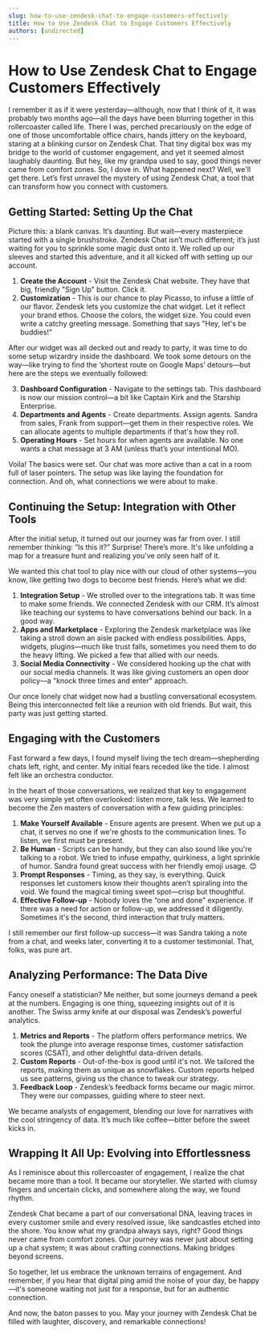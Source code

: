 ```yaml
---
slug: how-to-use-zendesk-chat-to-engage-customers-effectively
title: How to Use Zendesk Chat to Engage Customers Effectively
authors: [undirected]
---
```



# How to Use Zendesk Chat to Engage Customers Effectively

I remember it as if it were yesterday—although, now that I think of it, it was probably two months ago—all the days have been blurring together in this rollercoaster called life. There I was, perched precariously on the edge of one of those uncomfortable office chairs, hands jittery on the keyboard, staring at a blinking cursor on Zendesk Chat. That tiny digital box was my bridge to the world of customer engagement, and yet it seemed almost laughably daunting. But hey, like my grandpa used to say, good things never came from comfort zones. So, I dove in. What happened next? Well, we'll get there. Let’s first unravel the mystery of using Zendesk Chat, a tool that can transform how you connect with customers.

## Getting Started: Setting Up the Chat

Picture this: a blank canvas. It’s daunting. But wait—every masterpiece started with a single brushstroke. Zendesk Chat isn’t much different; it’s just waiting for you to sprinkle some magic dust onto it. We rolled up our sleeves and started this adventure, and it all kicked off with setting up our account.

1. **Create the Account** - Visit the Zendesk Chat website. They have that big, friendly "Sign Up" button. Click it.
2. **Customization** - This is our chance to play Picasso, to infuse a little of our flavor. Zendesk lets you customize the chat widget. Let it reflect your brand ethos. Choose the colors, the widget size. You could even write a catchy greeting message. Something that says "Hey, let's be buddies!"

After our widget was all decked out and ready to party, it was time to do some setup wizardry inside the dashboard. We took some detours on the way—like trying to find the ‘shortest route on Google Maps’ detours—but here are the steps we eventually followed:

3. **Dashboard Configuration** - Navigate to the settings tab. This dashboard is now our mission control—a bit like Captain Kirk and the Starship Enterprise.
4. **Departments and Agents** - Create departments. Assign agents. Sandra from sales, Frank from support—get them in their respective roles. We can allocate agents to multiple departments if that's how they roll.
5. **Operating Hours** - Set hours for when agents are available. No one wants a chat message at 3 AM (unless that’s your intentional MO).

Voila! The basics were set. Our chat was more active than a cat in a room full of laser pointers. The setup was like laying the foundation for connection. And oh, what connections we were about to make.

## Continuing the Setup: Integration with Other Tools

After the initial setup, it turned out our journey was far from over. I still remember thinking: “Is this it?” Surprise! There’s more. It's like unfolding a map for a treasure hunt and realizing you've only seen half of it.

We wanted this chat tool to play nice with our cloud of other systems—you know, like getting two dogs to become best friends. Here’s what we did:

1. **Integration Setup** - We strolled over to the integrations tab. It was time to make some friends. We connected Zendesk with our CRM. It’s almost like teaching our systems to have conversations behind our back. In a good way.
2. **Apps and Marketplace** - Exploring the Zendesk marketplace was like taking a stroll down an aisle packed with endless possibilities. Apps, widgets, plugins—much like trust falls, sometimes you need them to do the heavy lifting. We picked a few that allied with our needs.
3. **Social Media Connectivity** - We considered hooking up the chat with our social media channels. It was like giving customers an open door policy—a "knock three times and enter" approach.

Our once lonely chat widget now had a bustling conversational ecosystem. Being this interconnected felt like a reunion with old friends. But wait, this party was just getting started.

## Engaging with the Customers

Fast forward a few days, I found myself living the tech dream—shepherding chats left, right, and center. My initial fears receded like the tide. I almost felt like an orchestra conductor.

In the heart of those conversations, we realized that key to engagement was very simple yet often overlooked: listen more, talk less. We learned to become the Zen masters of conversation with a few guiding principles:

1. **Make Yourself Available** - Ensure agents are present. When we put up a chat, it serves no one if we're ghosts to the communication lines. To listen, we first must be present.
2. **Be Human** - Scripts can be handy, but they can also sound like you're talking to a robot. We tried to infuse empathy, quirkiness, a light sprinkle of humor. Sandra found great success with her friendly emoji usage. 😊
3. **Prompt Responses** - Timing, as they say, is everything. Quick responses let customers know their thoughts aren’t spiraling into the void. We found the magical timing sweet spot—crisp but thoughtful.
4. **Effective Follow-up** - Nobody loves the “one and done” experience. If there was a need for action or follow-up, we addressed it diligently. Sometimes it's the second, third interaction that truly matters.

I still remember our first follow-up success—it was Sandra taking a note from a chat, and weeks later, converting it to a customer testimonial. That, folks, was pure art.

## Analyzing Performance: The Data Dive

Fancy oneself a statistician? Me neither, but some journeys demand a peek at the numbers. Engaging is one thing, squeezing insights out of it is another. The Swiss army knife at our disposal was Zendesk’s powerful analytics.

1. **Metrics and Reports** - The platform offers performance metrics. We took the plunge into average response times, customer satisfaction scores (CSAT), and other delightful data-driven details.
2. **Custom Reports** - Out-of-the-box is good until it's not. We tailored the reports, making them as unique as snowflakes. Custom reports helped us see patterns, giving us the chance to tweak our strategy.
3. **Feedback Loop** - Zendesk’s feedback forms became our magic mirror. They were our compasses, guiding where to steer next.

We became analysts of engagement, blending our love for narratives with the cool stringency of data. It’s much like coffee—bitter before the sweet kicks in.

## Wrapping It All Up: Evolving into Effortlessness

As I reminisce about this rollercoaster of engagement, I realize the chat became more than a tool. It became our storyteller. We started with clumsy fingers and uncertain clicks, and somewhere along the way, we found rhythm.

Zendesk Chat became a part of our conversational DNA, leaving traces in every customer smile and every resolved issue, like sandcastles etched into the shore. You know what my grandpa always says, right? Good things never came from comfort zones. Our journey was never just about setting up a chat system; it was about crafting connections. Making bridges beyond screens.

So together, let us embrace the unknown terrains of engagement. And remember, if you hear that digital ping amid the noise of your day, be happy—it's someone waiting not just for a response, but for an authentic connection.

And now, the baton passes to you. May your journey with Zendesk Chat be filled with laughter, discovery, and remarkable connections!